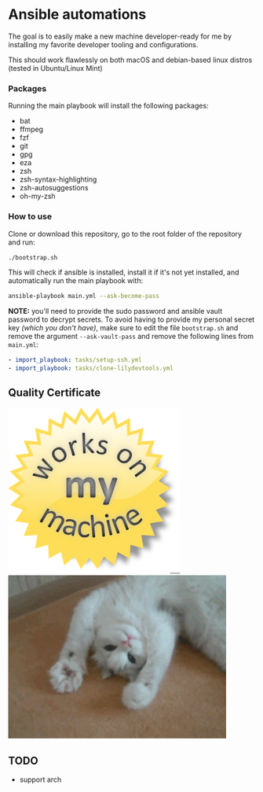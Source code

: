 # Ansible automations
The goal is to easily make a new machine developer-ready for me by installing my favorite developer tooling and configurations.

This should work flawlessly on both macOS and debian-based linux distros (tested in Ubuntu/Linux Mint)

### Packages
Running the main playbook will install the following packages:
  - bat
  - ffmpeg
  - fzf
  - git
  - gpg
  - eza
  - zsh
  - zsh-syntax-highlighting
  - zsh-autosuggestions
  - oh-my-zsh
  

### How to use
Clone or download this repository, go to the root folder of the repository and run:

```sh
./bootstrap.sh
```

This will check if ansible is installed, install it if it's not yet installed, and automatically run the main playbook with:
```sh
ansible-playbook main.yml --ask-become-pass
```
**NOTE:** you'll need to provide the sudo password and ansible vault password to decrypt secrets. To avoid having to provide my personal secret key _(which you don't have)_, make sure to edit the file `bootstrap.sh` and remove the argument `--ask-vault-pass` and remove the following lines from `main.yml`:

```yml
- import_playbook: tasks/setup-ssh.yml
- import_playbook: tasks/clone-lilydevtools.yml 
```


## Quality Certificate
<img src="https://github.com/lily-gh/lily-gh/blob/main/img/works_on_my_machine.png" width="350" alt="Works on my machine" /> ![Kitty](https://github.com/lily-gh/lily-gh/blob/main/img/kitty_paws.gif)


## TODO
 - support arch
